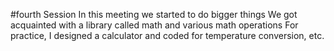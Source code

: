 #fourth Session
In this meeting we started to do bigger things
We got acquainted with a library called math and various math operations
For practice, I designed a calculator and coded for temperature conversion, etc.